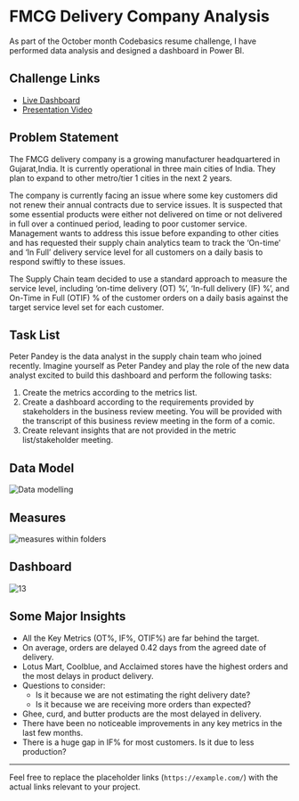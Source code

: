 # FMCG Delivery Company Analysis

As part of the October month Codebasics resume challenge, I have performed data analysis and designed a dashboard in Power BI.

## Challenge Links

- [Live Dashboard](https://project.novypro.com/qPC3Rr)
- [Presentation Video](https://youtu.be/CGGYvI6GEYo)

## Problem Statement
The FMCG delivery company is a growing manufacturer headquartered in Gujarat,India. It is currently operational in three main cities of India. They plan to expand to other metro/tier 1 cities in the next 2 years.

The company is currently facing an issue where some key customers did not renew their annual contracts due to service issues. It is suspected that some essential products were either not delivered on time or not delivered in full over a continued period, leading to poor customer service. Management wants to address this issue before expanding to other cities and has requested their supply chain analytics team to track the ‘On-time’ and ‘In Full’ delivery service level for all customers on a daily basis to respond swiftly to these issues.

The Supply Chain team decided to use a standard approach to measure the service level, including ‘on-time delivery (OT) %’, ‘In-full delivery (IF) %’, and On-Time in Full (OTIF) % of the customer orders on a daily basis against the target service level set for each customer.

## Task List
Peter Pandey is the data analyst in the supply chain team who joined recently. Imagine yourself as Peter Pandey and play the role of the new data analyst excited to build this dashboard and perform the following tasks:

1. Create the metrics according to the metrics list.
2. Create a dashboard according to the requirements provided by stakeholders in the business review meeting. You will be provided with the transcript of this business review meeting in the form of a comic.
3. Create relevant insights that are not provided in the metric list/stakeholder meeting.

## Data Model

![Data modelling](https://github.com/user-attachments/assets/1d15eb01-0e37-41f7-8850-e2a175316380)

## Measures
![measures within folders](https://github.com/user-attachments/assets/b8b2723b-19c2-41d9-9102-5d7f531506c6)

## Dashboard

![13](https://github.com/user-attachments/assets/7386beb1-3a7b-463f-99c6-97d9f868e73e)


## Some Major Insights
- All the Key Metrics (OT%, IF%, OTIF%) are far behind the target.
- On average, orders are delayed 0.42 days from the agreed date of delivery.
- Lotus Mart, Coolblue, and Acclaimed stores have the highest orders and the most delays in product delivery.
- Questions to consider:
  - Is it because we are not estimating the right delivery date?
  - Is it because we are receiving more orders than expected?
- Ghee, curd, and butter products are the most delayed in delivery.
- There have been no noticeable improvements in any key metrics in the last few months.
- There is a huge gap in IF% for most customers. Is it due to less production?

---

Feel free to replace the placeholder links (`https://example.com/`) with the actual links relevant to your project.
